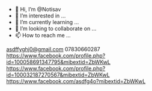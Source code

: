 - 👋 Hi, I’m @Notisav
- 👀 I’m interested in ...
- 🌱 I’m currently learning ...
- 💞️ I’m looking to collaborate on ...
- 📫 How to reach me ...

<!---
Notisav/Notisav is a ✨ special ✨ repository because its `README.md` (this file) appears on your GitHub profile.
You can click the Preview link to take a look at your changes.
--->
asdffyghj0@gmail.com
07830660287
https://www.facebook.com/profile.php?id=100058691347795&mibextid=ZbWKwL
https://www.facebook.com/profile.php?id=100032187270567&mibextid=ZbWKwL
https://www.facebook.com/asdfg4o?mibextid=ZbWKwL
